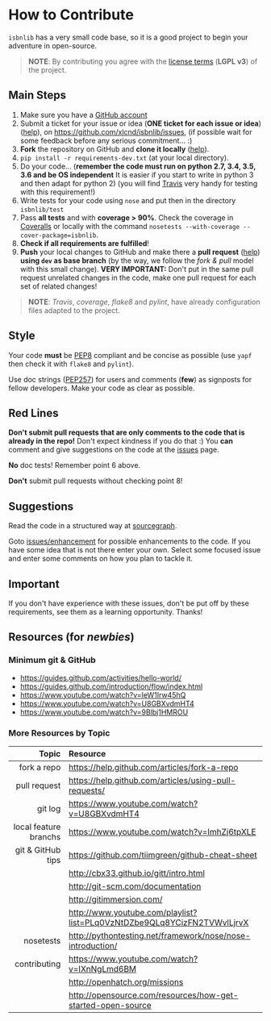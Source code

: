 # How to Contribute

`isbnlib` has a very small code base, so it is a good project to begin your
adventure in open-source.

> **NOTE**: By contributing you agree with the [license terms](LICENSE-LGPL.txt)
  (**LGPL v3**) of the project.


## Main Steps

1. Make sure you have a [GitHub account](https://github.com/signup/free)
2. Submit a ticket for your issue or idea (**ONE ticket for each issue or idea**)
   ([help](https://www.youtube.com/watch?v=TJlYiMp8FuY)),
   on https://github.com/xlcnd/isbnlib/issues,
   (if possible wait for some feedback before any serious commitment... :)
3. **Fork** the repository on GitHub and **clone it locally**
   ([help](https://help.github.com/articles/fork-a-repo)).
4. `pip install -r requirements-dev.txt` (at your local directory).
5. Do your code... (**remember the code must run on python 2.7, 3.4, 3.5, 3.6
   and be OS independent** It is easier if you start to write in python 3 and then
   adapt for python 2) (you will find [Travis](https://travis-ci.org/xlcnd/isbnlib) very handy for
   testing with this requirement!)
6. Write tests for your code using `nose` and put then in the directory `isbnlib/test`
7. Pass **all tests** and with **coverage > 90%**.
   Check the coverage in [Coveralls](https://coveralls.io/r/xlcnd/isbnlib) or locally with the command
   `nosetests --with-coverage --cover-package=isbnlib`.
8. **Check if all requirements are fulfilled**!
9. **Push** your local changes to GitHub and make there a **pull request**
   ([help](https://help.github.com/articles/using-pull-requests/))
   **using `dev` as base branch** (by the way, we follow the *fork & pull* model with this small change).
   **VERY IMPORTANT:** Don't put in the same pull request unrelated changes in the code, 
   make one pull request for each set of related changes!

> **NOTE**: *Travis*, *coverage*, *flake8* and  *pylint*, have already
configuration files adapted to the project.

## Style

Your code **must** be [PEP8](http://legacy.python.org/dev/peps/pep-0008/) compliant
and be concise as possible (use `yapf` then check it with
`flake8` and `pylint`).

Use doc strings ([PEP257](http://legacy.python.org/dev/peps/pep-0257/))
for users and comments (**few**) as signposts
for fellow developers. Make your code as clear as possible.


## Red Lines

**Don't submit pull requests that are only comments to the code that is
already in the repo!**
Don't expect kindness if you do that :) You **can** comment and give
suggestions on the code at the
[issues](https://github.com/xlcnd/isbnlib/issues/5) page.

**No** doc tests! Remember point 6 above.

**Don't** submit pull requests without checking point 8!



## Suggestions

Read the code in a structured way at [sourcegraph](https://sourcegraph.com/github.com/xlcnd/isbnlib).

Goto [issues/enhancement](https://github.com/xlcnd/isbnlib/issues?labels=enhancement&page=1&state=open)
for possible enhancements to the code.
If you have some idea that is not there enter your own.
Select some focused issue and enter some comments on how you plan to tackle it.


## Important

If you don't have experience with these issues, don't be put off by these requirements,
see them as a learning opportunity. Thanks!



## Resources (for *newbies*)


### Minimum git & GitHub

- https://guides.github.com/activities/hello-world/
- https://guides.github.com/introduction/flow/index.html
- https://www.youtube.com/watch?v=IeW1Irw45hQ
- https://www.youtube.com/watch?v=U8GBXvdmHT4
- https://www.youtube.com/watch?v=9Blbj1HMROU


### More Resources by Topic

|                  **Topic**  |                              **Resource**                               |
|----------------------------:|:------------------------------------------------------------------------|
|                 fork a repo | https://help.github.com/articles/fork-a-repo                            |
|                pull request | https://help.github.com/articles/using-pull-requests/                   |
|                     git log | https://www.youtube.com/watch?v=U8GBXvdmHT4                             |
|       local feature branchs | https://www.youtube.com/watch?v=ImhZj6tpXLE                             |
|           git & GitHub tips | https://github.com/tiimgreen/github-cheat-sheet                         |
|                             | http://cbx33.github.io/gitt/intro.html                                  |
|                             | http://git-scm.com/documentation                                        |
|                             | http://gitimmersion.com/                                                |
|                             | http://www.youtube.com/playlist?list=PLq0VzNtDZbe9QLq8YCizFN2TVWvlLjrvX |
|                   nosetests | http://pythontesting.net/framework/nose/nose-introduction/              |
|                contributing | https://www.youtube.com/watch?v=IXnNgLmd6BM                             |
|                             | http://openhatch.org/missions                                           |
|                             | http://opensource.com/resources/how-get-started-open-source             |
